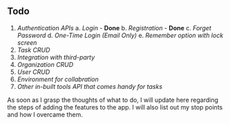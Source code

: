 ## Todo

1. *Authentication APIs*
    a. *Login* -  **Done**
    b. *Registration* - **Done**
    c. *Forget Password*
    d. *One-Time Login (Email Only)*
    e. *Remember option with lock screen*
2. *Task CRUD*
3. *Integration with third-party*
4. *Organization CRUD*
5. *User CRUD*
6. *Environment for collabration*
7. *Other in-built tools API that comes handy for tasks*

As soon as I grasp the thoughts of what to do, I will update here regarding the steps of adding the features to the app.
I will also list out my stop points and how I overcame them.
